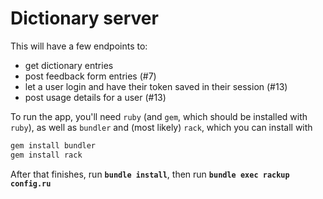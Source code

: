 # Dictionary server

This will have a few endpoints to:
- get dictionary entries
- post feedback form entries (#7)
- let a user login and have their token saved in their session (#13)
- post usage details for a user (#13)

To run the app, you'll need `ruby` (and `gem`, which should be installed with `ruby`), as well as `bundler` and (most likely) `rack`, which you can install with
```bash
gem install bundler
gem install rack
```

After that finishes, run **`bundle install`**, then run **`bundle exec rackup config.ru`** 
